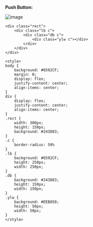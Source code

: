 __Push Button:__

![image](https://user-images.githubusercontent.com/63907151/219898857-0c17ddba-dc0c-4f25-8e69-f7c1293f50a2.png)

```
<div class="rect">
    <div class="lb c">
        <div class="db c">
            <div class="ylw c"></div>
        </div>
    </div>
</div>

<style>
body {
    background: #6592CF;
    margin: 0;
    display: flex;
    justify-content: center;
    align-items: center;
}
div {
    display: flex;
    justify-content: center;
    align-items: center;
}
.rect {
    width: 300px;
    height: 150px;
    background: #243D83;
}
.c {
    border-radius: 50%
}
.lb {
    background: #6592CF;
    height: 250px;
    width: 250px;
}
.db {
    background: #243D83;
    height: 150px;
    width: 150px;
}
.ylw {
    background: #EEB850;
    height: 50px;
    width: 50px;
}
</style>
```
